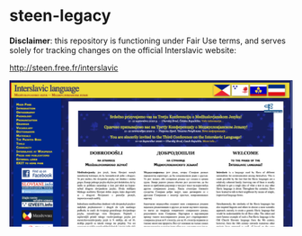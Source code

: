 # steen-legacy

**Disclaimer**: this repository is functioning under Fair Use terms, and serves
solely for tracking changes on the official Interslavic website:

http://steen.free.fr/interslavic

![Screenshot of the website](.assets/screenshot.png)
